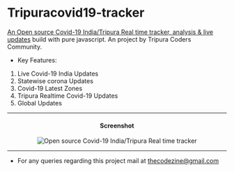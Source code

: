 # Tripuracovid19-tracker
<a href="https://thecodezine.com/covid19" rel="external">An Open source Covid-19 India/Tripura Real time tracker, analysis & live updates</a>
 build with pure javascript. An project by Tripura Coders Community.

* Key Features:
1. Live Covid-19 India Updates
2. Statewise corona Updates
3. Covid-19 Latest Zones
4. Tripura Realtime Covid-19 Updates
5. Global Updates
<hr>
<center><h4>Screenshot</h4></center>
<center><img src="https://raw.githubusercontent.com/jupiterdv/Tripuracovid19-tracker/master/screenshot-thecodezine.com-2020.05.18-04_03_57.png" alt=" Open source Covid-19 India/Tripura Real time tracker" width="auto" height="auto"></center>
<hr>

* For any queries regarding this project mail at thecodezine@gmail.com
